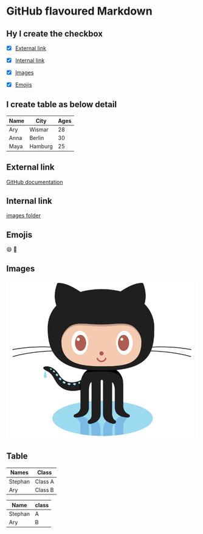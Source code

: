 # GitHub flavoured Markdown

## Hy I create the checkbox 

- [x] [External link](#external-link)
- [x] [Internal link](#internal-link)
- [x] [Images](#images)
- [x] [Emojis](#emojis)


## I create table as below detail 

| Name     | City     | Ages     |
| -------- | -------- | -------- |
| Ary      | Wismar   | 28       |
| Anna     | Berlin   | 30       |
| Maya     | Hamburg  | 25       |

## External link 
[GitHub documentation](https://help.github.com/en) 

## Internal link 
[images folder](https://github.com/Aryanipuspitasari/authoring/blob/main/logo.png)

## Emojis

:smile:
:slightly_smiling_face:
  
## Images
![image](logo.png)

## Table
<table>
  <thead>
    <tr>
      <th>Names</th>
      <th>Class</th>
    </tr>
  </thead>
  <tbody>
    <tr>
      <td>Stephan </td>
      <td>Class A</td>
    </tr>
    <tr>
      <td>Ary</td>
      <td>Class B</td>
    </tr>
  </tbody>
</table>

| Name     | class     | 
| -------- | --------  | 
| Stephan  | A         | 
| Ary      | B         | 

